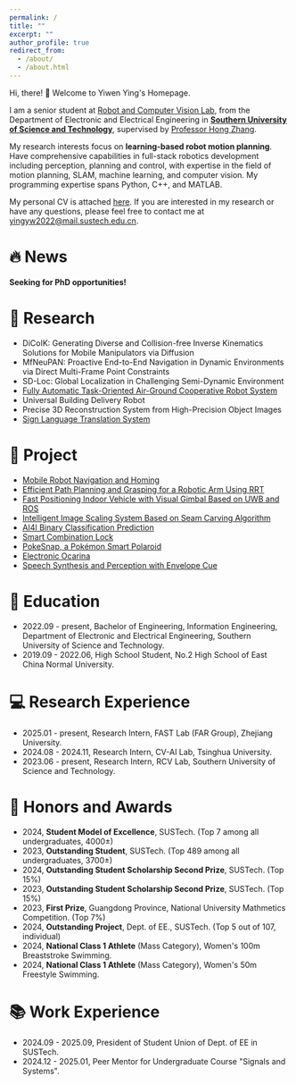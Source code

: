 ```yaml
---
permalink: /
title: ""
excerpt: ""
author_profile: true
redirect_from: 
  - /about/
  - /about.html
---
```


<span class='anchor' id='about-me'></span>
Hi, there! 👋 Welcome to Yiwen Ying's Homepage.

I am a senior student at <a href='https://rcvlab.eee.sustech.edu.cn/'>Robot and Computer Vision Lab</a>, from the Department of Electronic and Electrical Engineering in <a href='https://www.sustech.edu.cn'>**Southern University of Science and Technology**</a>, supervised by <a href='https://scholar.google.com/citations?user=J7UkpAIAAAAJ'>Professor Hong Zhang</a>.

My research interests focus on **learning-based robot motion planning**. Have comprehensive capabilities in full-stack robotics development including perception, planning and control, with expertise in the field of motion planning, SLAM, machine learning, and computer vision. My programming expertise spans Python, C++, and MATLAB.

My personal CV is attached <a href='/files/resume.pdf'>here</a>. If you are interested in my research or have any questions, please feel free to contact me at <a href='mailto:yingyw2022@mail.sustech.edu.cn'>yingyw2022@mail.sustech.edu.cn</a>.

# 🔥 News
**Seeking for PhD opportunities!**

# 📝 Research 
- DiCoIK: Generating Diverse and Collision-free Inverse Kinematics Solutions for Mobile Manipulators via Diffusion
- MfNeuPAN: Proactive End-to-End Navigation in Dynamic Environments via Direct Multi-Frame Point Constraints
- SD-Loc: Global Localization in Challenging Semi-Dynamic Environment
- <a href='https://github.com/Wendy-Ying/Fully-Automated-Highly-Compatible-Detection-Combat-Investigated-UAV'>Fully Automatic Task-Oriented Air-Ground Cooperative Robot System</a>
- Universal Building Delivery Robot
- Precise 3D Reconstruction System from High-Precision Object Images
- <a href='https://github.com/Wendy-Ying/Sign-Language-Translation-System-Based-on-Visual-Approach'>Sign Language Translation System</a>

# 🎁 Project
- <a href='https://github.com/Wendy-Ying/Mobile-Robot-Navigation-and-Control-Lab'>Mobile Robot Navigation and Homing</a>
- <a href='https://github.com/Wendy-Ying/rrt_planner'>Efficient Path Planning and Grasping for a Robotic Arm Using RRT</a>
- <a href='https://github.com/Wendy-Ying/Fast-Positioning-Indoor-Vehicle-with-Visual-Gimbal-Based-on-UWB-and-ROS'>Fast Positioning Indoor Vehicle with Visual Gimbal Based on UWB and ROS</a>
- <a href='https://github.com/Wendy-Ying/Intelligent-Image-Scaling-System-Based-on-Seam-Carving-Algorithm'>Intelligent Image Scaling System Based on Seam Carving Algorithm</a>
- <a href='https://github.com/Wendy-Ying/AI4I-Binary-Classification-Prediction'>AI4I Binary Classification Prediction</a>
- <a href='https://github.com/Wendy-Ying/Smart-Combination-Lock'>Smart Combination Lock</a>
- <a href='https://github.com/Wendy-Ying/PokeSnap'>PokeSnap, a Pokémon Smart Polaroid</a>
- <a href='https://github.com/Wendy-Ying/Electronic-Ocarina'>Electronic Ocarina</a>
- <a href='https://github.com/Wendy-Ying/Speech-Synthesis-And-Perception-With-Envelope-Cue'>Speech Synthesis and Perception with Envelope Cue</a>

# 📖 Education
- 2022.09 - present, Bachelor of Engineering, Information Engineering, Department of Electronic and Electrical Engineering, Southern University of Science and Technology.
- 2019.09 - 2022.06, High School Student, No.2 High School of East China Normal University.

# 💻 Research Experience
- 2025.01 - present, Research Intern, FAST Lab (FAR Group), Zhejiang University.
- 2024.08 - 2024.11, Research Intern, CV-AI Lab, Tsinghua University.
- 2023.06 - present, Research Intern, RCV Lab, Southern University of Science and Technology.

# 🎉 Honors and Awards
- 2024, **Student Model of Excellence**, SUSTech. (Top 7 among all undergraduates, 4000±)
- 2023, **Outstanding Student**, SUSTech. (Top 489 among all undergraduates, 3700±)
- 2024, **Outstanding Student Scholarship Second Prize**, SUSTech. (Top 15%)
- 2023, **Outstanding Student Scholarship Second Prize**, SUSTech. (Top 15%)
- 2023, **First Prize**, Guangdong Province, National University Mathmetics Competition. (Top 7%)
- 2024, **Outstanding Project**, Dept. of EE., SUSTech. (Top 5 out of 107, individual)
- 2024, **National Class 1 Athlete** (Mass Category), Women's 100m Breaststroke Swimming.
- 2024, **National Class 1 Athlete** (Mass Category), Women's 50m Freestyle Swimming.

# 📚 Work Experience
- 2024.09 - 2025.09, President of Student Union of Dept. of EE in SUSTech.
- 2024.12 - 2025.01, Peer Mentor for Undergraduate Course "Signals and Systems".
